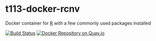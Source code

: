 # t113-docker-rcnv

Docker container for [R](https://www.r-project.org) with a few commonly used packages installed

[![Build Status](https://travis-ci.org/team113sanger/t113-docker-rcnv.svg?branch=master)](https://travis-ci.org/team113sanger/t113-docker-rcnv)
[![Docker Repository on Quay.io](https://quay.io/repository/team113sanger/r-cnv/status "Docker Repository on Quay.io")](https://quay.io/repository/team113sanger/r-cnv)

